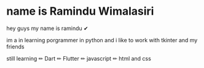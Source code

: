 # name is Ramindu Wimalasiri

hey guys my name is ramindu ✔

im a in learning porgrammer in python and i like to work with tkinter and my friends 

still learning ✏ Dart
               ✏ Flutter
               ✏ javascript
               ✏ html and css
               

